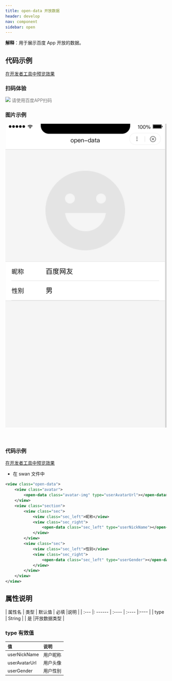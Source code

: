 ```yaml
---
title: open-data 开放数据
header: develop
nav: component
sidebar: open
---
```




**解释**：用于展示百度 App 开放的数据。


## 代码示例

<a href="swanide://fragment/d660ceb0f0b55526185b4e674a74705d1577360610130" title="在开发者工具中预览效果" target="_self">在开发者工具中预览效果</a>

### 扫码体验

<div class='scan-code-container'>
    <img src="https://b.bdstatic.com/miniapp/assets/images/doc_demo/open-data.png" class="demo-qrcode-image" />
    <font color=#777 12px>请使用百度APP扫码</font>
</div>


###  图片示例 

<div class="m-doc-custom-examples">
    <div class="m-doc-custom-examples-correct">
        <img src="../../../img/component/open-data.png">
    </div>
    <div class="m-doc-custom-examples-correct">
        <img src="">
    </div>
    <div class="m-doc-custom-examples-correct">
        <img src="">
    </div>
</div>

###  代码示例 

<a href="swanide://fragment/e98cfa76e01e4b38ab712a7942c6b32b1565510599988" title="在开发者工具中预览效果" target="_self">在开发者工具中预览效果</a>

* 在 swan 文件中

```xml
<view class="open-data">
    <view class="avatar">
        <open-data class="avatar-img" type="userAvatarUrl"></open-data>
    </view>
    <view class="section">
        <view class="sec">
            <view class="sec_left">昵称</view>
            <view class="sec_right">
                <open-data class="sec_left" type="userNickName"></open-data>
            </view>
        </view>
        <view class="sec">
            <view class="sec_left">性别</view>
            <view class="sec_right">
                <open-data class="sec_left" type="userGender"></open-data>
            </view>
        </view>
    </view>
</view>
```


##  属性说明 


| 属性名 | 类型     | 默认值  | 必填 |说明              |
| :--- |: ------ | :---- | :---- |:---- |
| type | String | | 是 |开放数据类型 |

###  type 有效值 

| 值 | 说明 |
|:--- |:----- |
| userNickName | 用户昵称 |
| userAvatarUrl | 用户头像 |
| userGender | 用户性别 |


